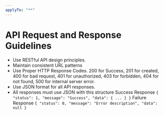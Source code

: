 ```yaml
---
applyTo: "**"
---
```


# API Request and Response Guidelines

-   Use RESTful API design principles.
-   Maintain consistent URL patterns
-   Use Proper HTTP Response Codes. 200 for Success, 201 for created, 400 for bad request, 401 for unauthorized, 403 for forbidden, 404 for not found, 500 for internal server error.
-   Use JSON format for all API responses.
-   All responses must use JSON with this structure
    Success Response `{ "status": 1, "message": "Success", "data": { ... } }`
    Failure Response `{ "status": 0, "message": "Error description", "data": null }`
